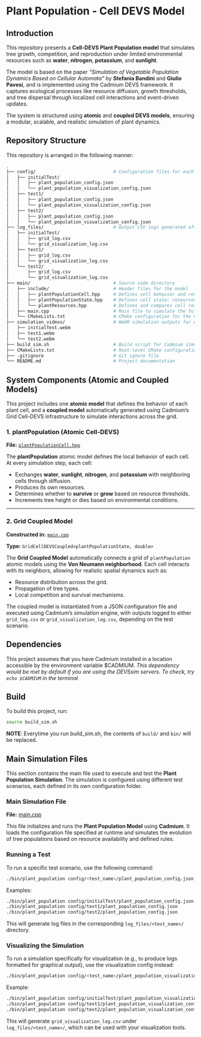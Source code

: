 # Plant Population - Cell DEVS Model

## Introduction
This repository presents a **Cell-DEVS Plant Population model** that simulates tree growth, competition, and reproduction under limited environmental resources such as **water**, **nitrogen**, **potassium**, and **sunlight**.

The model is based on the paper *“Simulation of Vegetable Population Dynamics Based on Cellular Automata”* by **Stefania Bandini** and **Giulio Pavesi**, and is implemented using the Cadmium DEVS framework. It captures ecological processes like resource diffusion, growth thresholds, and tree dispersal through localized cell interactions and event-driven updates.

The system is structured using **atomic** and **coupled DEVS models**, ensuring a modular, scalable, and realistic simulation of plant dynamics.

## Repository Structure
This repository is arranged in the following manner:

```sh
.
├── config/                             # Configuration files for each test scenario
│   ├── initialTest/
│   │   ├── plant_population_config.json
│   │   └── plant_population_visualization_config.json
│   ├── test1/
│   │   ├── plant_population_config.json
│   │   └── plant_population_visualization_config.json
│   ├── test2/
│   │   ├── plant_population_config.json
│   │   └── plant_population_visualization_config.json
├── log_files/                          # Output CSV logs generated after simulation
│   ├── initialTest/
│   │   ├── grid_log.csv
│   │   └── grid_visualization_log.csv
│   ├── test1/
│   │   ├── grid_log.csv
│   │   └── grid_visualization_log.csv
│   └── test2/
│       ├── grid_log.csv
│       └── grid_visualization_log.csv
├── main/                               # Source code directory
│   ├── include/                        # Header files for the model
│   │   ├── plantPopulationCell.hpp     # Defines cell behavior and resource-based state updates
│   │   ├── plantPopulationState.hpp    # Defines cell state: resources, tree type, and height
│   │   └── plantResources.hpp          # Defines and compares cell resources (water, sunlight, nitrogen, potassium)
│   ├── main.cpp                        # Main file to simulate the full system
│   └── CMakeLists.txt                  # CMake configuration for the main directory
├── simulation_videos/                  # WebM simulation outputs for each test
│   ├── initialTest.webm
│   ├── test1.webm
│   └── test2.webm
├── build_sim.sh                        # Build script for Cadmium simulation
├── CMakeLists.txt                      # Root-level CMake configuration
├── .gitignore                          # Git ignore file
└── README.md                           # Project documentation
```

## System Components (Atomic and Coupled Models)

This project includes one **atomic model** that defines the behavior of each plant cell, and a **coupled model** automatically generated using Cadmium’s Grid Cell-DEVS infrastructure to simulate interactions across the grid.

### **1. plantPopulation (Atomic Cell-DEVS)**  
**File:** [`plantPopulationCell.hpp`](main/include/plantPopulationCell.hpp)  

The **plantPopulation** atomic model defines the local behavior of each cell. At every simulation step, each cell:
- Exchanges **water**, **sunlight**, **nitrogen**, and **potassium** with neighboring cells through diffusion.
- Produces its own resources.
- Determines whether to **survive** or **grow** based on resource thresholds.
- Increments tree height or dies based on environmental conditions.

---

### **2. Grid Coupled Model**  
**Constructed in:** [`main.cpp`](main/main.cpp)
  
**Type:** `GridCellDEVSCoupled<plantPopulationState, double>`

The **Grid Coupled Model** automatically connects a grid of `plantPopulation` atomic models using the **Von Neumann neighborhood**. Each cell interacts with its neighbors, allowing for realistic spatial dynamics such as:
- Resource distribution across the grid.
- Propagation of tree types.
- Local competition and survival mechanisms.

The coupled model is instantiated from a JSON configuration file and executed using Cadmium’s simulation engine, with outputs logged to either `grid_log.csv` or `grid_visualization_log.csv`, depending on the test scenario.

## Dependencies
This project assumes that you have Cadmium installed in a location accessible by the environment variable $CADMIUM.
_This dependency would be met by default if you are using the DEVSsim servers. To check, try `echo $CADMIUM` in the terminal_

## Build
To build this project, run:
```sh
source build_sim.sh
```

__NOTE__: Everytime you run build_sim.sh, the contents of `build/` and `bin/` will be replaced.


## **Main Simulation Files**  

This section contains the main file used to execute and test the **Plant Population Simulation**. The simulation is configured using different test scenarios, each defined in its own configuration folder.  

### **Main Simulation File**  
**File:** [main.cpp](main/main.cpp)  

This file initializes and runs the **Plant Population Model** using **Cadmium**. It loads the configuration file specified at runtime and simulates the evolution of tree populations based on resource availability and defined rules.  

### **Running a Test**  

To run a specific test scenario, use the following command:  

```bash
./bin/plant_population config/<test_name>/plant_population_config.json
```

Examples:  
```bash
./bin/plant_population config/initialTest/plant_population_config.json  
./bin/plant_population config/test1/plant_population_config.json  
./bin/plant_population config/test2/plant_population_config.json  
```

This will generate log files in the corresponding `log_files/<test_name>/` directory.

### **Visualizing the Simulation**  

To run a simulation specifically for visualization (e.g., to produce logs formatted for graphical output), use the visualization config instead:  

```bash
./bin/plant_population config/<test_name>/plant_population_visualization_config.json
```

Example:  
```bash
./bin/plant_population config/initialTest/plant_population_visualization_config.json
./bin/plant_population config/test1/plant_population_visualization_config.json
./bin/plant_population config/test2/plant_population_visualization_config.json
```

This will generate `grid_visualization_log.csv` under `log_files/<test_name>/`, which can be used with your visualization tools.
